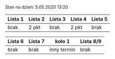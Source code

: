 Stan na dzień: 5.05.2020 13:20

| Lista 1 | Lista 2 | Lista 3 | Lista 4 | Lista 5 |
|---|---|---|---|---|
| brak | 2 pkt | brak | 2 pkt  | brak |

| Lista 6 | Lista 7 | koło 1| Lista 8/9 |
|---|---|---|---|
| brak | brak | inny termin | brak |
